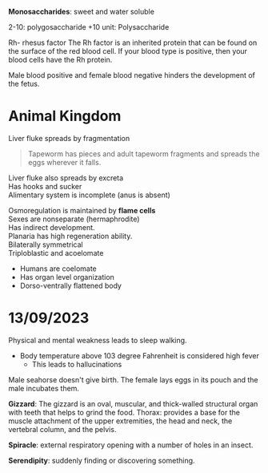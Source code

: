 **Monosaccharides**: sweet and water soluble 

2-10: polygosaccharide
+10 unit: Polysaccharide

Rh- rhesus factor 
    The Rh factor is an inherited protein that can be found on the surface of the red blood cell. If your blood type is positive, then your blood cells have the Rh protein.

Male blood positive and female blood negative hinders the development of the fetus. 


# Animal Kingdom

Liver fluke spreads by fragmentation 

> Tapeworm has pieces and adult tapeworm fragments and spreads the eggs wherever it falls. 

Liver fluke also spreads by excreta  
Has hooks and sucker  
Alimentary system is incomplete (anus is absent) 

Osmoregulation is maintained by **flame cells**  
Sexes are nonseparate (hermaphrodite)  
Has indirect development.  
Planaria has high regeneration ability.  
Bilaterally symmetrical  
Triploblastic and acoelomate  

- Humans are coelomate 
- Has organ level organization 
- Dorso-ventrally flattened body


# 13/09/2023

Physical and mental weakness leads to sleep walking. 

- Body temperature above 103 degree Fahrenheit is considered high fever
    - This leads to hallucinations 

Male seahorse doesn't give birth. The female lays eggs in its pouch and the male incubates them.


**Gizzard**: The gizzard is an oval, muscular, and thick-walled structural organ with teeth that helps to grind the food.
Thorax: provides a base for the muscle attachment of the upper extremities, the head and neck, the vertebral column, and the pelvis.

**Spiracle**: external respiratory opening with a number of holes in an insect.

**Serendipity**: suddenly finding or discovering something.